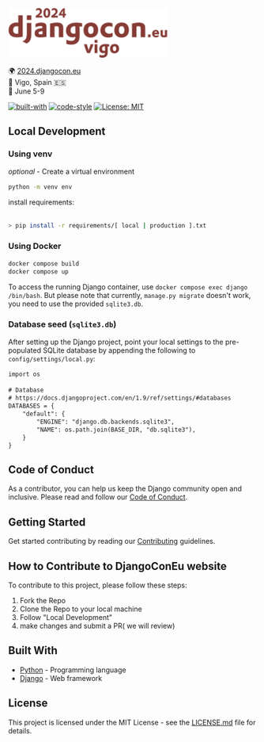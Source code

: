 <img src="djangocon_2025/static/images/logo/logo_coloured.png" height=100 />

🌍 [2024.djangocon.eu](https://2024.djangocon.eu/) \
📍 Vigo, Spain 🇪🇸 \
📅 June 5-9

[![built-with](https://img.shields.io/badge/built%20with-Cookiecutter%20Django-blue.svg)](https://github.com/pydanny/cookiecutter-django/)
[![code-style](https://img.shields.io/badge/code%20style-black-000000.svg)](https://github.com/ambv/black)
[![License: MIT](https://img.shields.io/badge/License-MIT-blue.svg)]()

## Local Development

### Using venv

_optional_ - Create a virtual environment

```bash
python -m venv env
```

install requirements:

```bash

> pip install -r requirements/[ local | production ].txt
```

### Using Docker

```bash
docker compose build
docker compose up
```

To access the running Django container, use `docker compose exec django /bin/bash`.
But please note that currently, `manage.py migrate` doesn't work, you need to use the provided `sqlite3.db`.

### Database seed (`sqlite3.db`)

After setting up the Django project,
point your local settings to the pre-populated SQLite database by appending the following to `config/settings/local.py`:

```
import os

# Database
# https://docs.djangoproject.com/en/1.9/ref/settings/#databases
DATABASES = {
    "default": {
        "ENGINE": "django.db.backends.sqlite3",
        "NAME": os.path.join(BASE_DIR, "db.sqlite3"),
    }
}
```


## Code of Conduct

As a contributor, you can help us keep the Django community open and inclusive.
Please read and follow our [Code of Conduct](CODE_OF_CONDUCT.md).

## Getting Started

Get started contributing by reading our [Contributing](CONTRIBUTING.md) guidelines.

## How to Contribute to DjangoConEu website

To contribute to this project, please follow these steps:

1. Fork the Repo
2. Clone the Repo to your local machine
3. Follow "Local Development"
4. make changes and submit a PR( we will review)

## Built With

- [Python](https://docs.python.org/3/) - Programming language
- [Django](https://docs.djangoproject.com/) - Web framework

## License

This project is licensed under the MIT License - see the [LICENSE.md](LICENSE.md) file for details.
